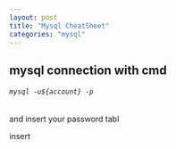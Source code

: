 ```yaml
---
layout: post
title: "Mysql CheatSheet"
categories: "mysql"
---
```


## mysql connection with cmd

###### `mysql -u${account} -p`

and insert your password
tabl

insert
